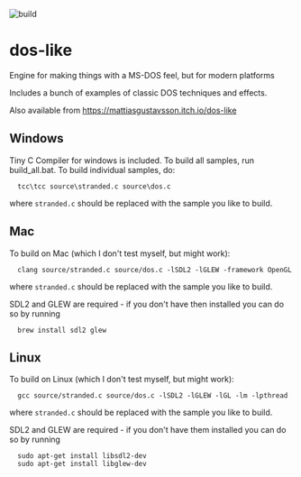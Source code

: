 ![build](https://github.com/mattiasgustavsson/dos-like/workflows/build/badge.svg)

# dos-like

Engine for making things with a MS-DOS feel, but for modern platforms

Includes a bunch of examples of classic DOS techniques and effects.

Also available from https://mattiasgustavsson.itch.io/dos-like

## Windows

Tiny C Compiler for windows is included. To build all samples, run build_all.bat.
To build individual samples, do:
```
  tcc\tcc source\stranded.c source\dos.c
```  
where `stranded.c` should be replaced with the sample you like to build.

## Mac

To build on Mac (which I don't test myself, but might work):
```
  clang source/stranded.c source/dos.c -lSDL2 -lGLEW -framework OpenGL
```
where `stranded.c` should be replaced with the sample you like to build.

SDL2 and GLEW are required - if you don't have then installed you can do so by running
```
  brew install sdl2 glew  
```
## Linux

To build on Linux (which I don't test myself, but might work):
```
  gcc source/stranded.c source/dos.c -lSDL2 -lGLEW -lGL -lm -lpthread
```
where `stranded.c` should be replaced with the sample you like to build.

SDL2 and GLEW are required - if you don't have them installed you can do so by running
```
  sudo apt-get install libsdl2-dev
  sudo apt-get install libglew-dev
```
  
  
